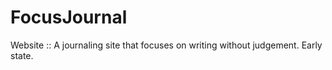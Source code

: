 # FocusJournal
Website :: A journaling site that focuses on writing without judgement.  Early state.
